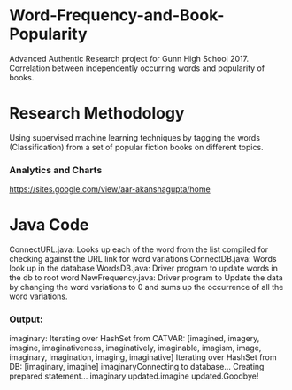 # Word-Frequency-and-Book-Popularity
Advanced Authentic Research project for Gunn High School 2017. Correlation between independently occurring words and popularity of books.

# Research Methodology
Using supervised machine learning techniques by tagging the words (Classification) from a set of popular fiction books on different topics. 

### Analytics and Charts 
https://sites.google.com/view/aar-akanshagupta/home

# Java Code
ConnectURL.java: Looks up each of the word from the list compiled for checking against the URL link for word variations
ConnectDB.java: Words look up in the database
WordsDB.java: Driver program to update words in the db to root word
NewFrequency.java: Driver program to Update the  data by changing the word variations to 0 and sums up the occurrence of all the word variations.
### Output:
imaginary: Iterating over HashSet from CATVAR: [imagined, imagery, imagine, imaginativeness, imaginatively, imaginable, imagism, image, imaginary, imagination, imaging, imaginative]
Iterating over HashSet from DB: [imaginary, imagine]
imaginaryConnecting to database...
Creating prepared statement...
imaginary updated.imagine updated.Goodbye!
